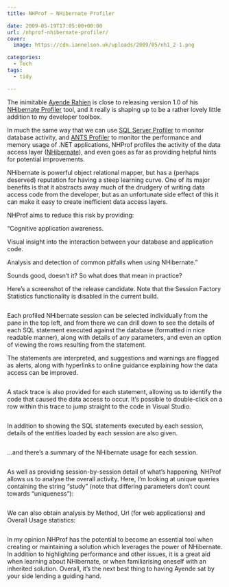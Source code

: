 ```yaml
---
title: NHProf – NHibernate Profiler

date: 2009-05-19T17:05:00+00:00
url: /nhprof-nhibernate-profiler/
cover: 
  image: https://cdn.iannelson.uk/uploads/2009/05/nh1_2-1.png

categories:
  - Tech
tags:
  - tidy

---
```

The inimitable [Ayende Rahien][1] is close to releasing version 1.0 of his [NHibernate Profiler][2] tool, and it really is shaping up to be a rather lovely little addition to my developer toolbox.

In much the same way that we can use [SQL Server Profiler][3] to monitor database activity, and [ANTS Profiler][4] to monitor the performance and memory usage of .NET applications, NHProf profiles the activity of the data access layer ([NHibernate][5]), and even goes as far as providing helpful hints for potential improvements.

NHibernate is powerful object relational mapper, but has a (perhaps deserved) reputation for having a steep learning curve. One of its major benefits is that it abstracts away much of the drudgery of writing data access code from the developer, but as an unfortunate side effect of this it can make it easy to create inefficient data access layers.

NHProf aims to reduce this risk by providing:

“Cognitive application awareness.

Visual insight into the interaction between your database and application code.

Analysis and detection of common pitfalls when using NHibernate.”

Sounds good, doesn’t it? So what does that mean in practice?

Here’s a screenshot of the release candidate. Note that the Session Factory Statistics functionality is disabled in the current build.<figure class="kg-card kg-image-card">

<img decoding="async" src="https://cdn.iannelson.uk/uploads/2023/08/nh1_2.png" class="kg-image" alt loading="lazy" /> </figure> 

Each profiled NHibernate session can be selected individually from the pane in the top left, and from there we can drill down to see the details of each SQL statement executed against the database (formatted in nice readable manner), along with details of any parameters, and even an option of viewing the rows resulting from the statement.

The statements are interpreted, and suggestions and warnings are flagged as alerts, along with hyperlinks to online guidance explaining how the data access can be improved.<figure class="kg-card kg-image-card">

<img decoding="async" src="https://cdn.iannelson.uk/uploads/2023/08/nh2_2.png" class="kg-image" alt loading="lazy" /> </figure> 

A stack trace is also provided for each statement, allowing us to identify the code that caused the data access to occur. It’s possible to double-click on a row within this trace to jump straight to the code in Visual Studio.<figure class="kg-card kg-image-card">

<img decoding="async" src="https://cdn.iannelson.uk/uploads/2023/08/nh3_2.png" class="kg-image" alt loading="lazy" /> </figure> 

In addition to showing the SQL statements executed by each session, details of the entities loaded by each session are also given.<figure class="kg-card kg-image-card">

<img decoding="async" src="https://cdn.iannelson.uk/uploads/2023/08/nh4_2.png" class="kg-image" alt loading="lazy" /> </figure> 

…and there’s a summary of the NHibernate usage for each session.<figure class="kg-card kg-image-card">

<img decoding="async" src="https://cdn.iannelson.uk/uploads/2023/08/nh5_2.png" class="kg-image" alt loading="lazy" /> </figure> 

As well as providing session-by-session detail of what’s happening, NHProf allows us to analyse the overall activity. Here, I’m looking at unique queries containing the string “study” (note that differing parameters don’t count towards “uniqueness”):<figure class="kg-card kg-image-card">

<img decoding="async" src="https://cdn.iannelson.uk/uploads/2023/08/nh6_2.png" class="kg-image" alt loading="lazy" /> </figure> 

We can also obtain analysis by Method, Url (for web applications) and Overall Usage statistics:<figure class="kg-card kg-image-card">

<img decoding="async" src="https://cdn.iannelson.uk/uploads/2023/08/nh7_2.png" class="kg-image" alt loading="lazy" /> </figure> 

In my opinion NHProf has the potential to become an essential tool when creating or maintaining a solution which leverages the power of NHibernate. In addition to highlighting performance and other issues, it is a great aid when learning about NHibernate, or when familiarising oneself with an inherited solution. Overall, it’s the next best thing to having Ayende sat by your side lending a guiding hand.

 [1]: http://www.ayende.com
 [2]: http://www.nhprof.com
 [3]: http://msdn.microsoft.com/en-us/library/ms181091.aspx
 [4]: http://www.red-gate.com/products/ants_performance_profiler/
 [5]: http://nhforge.org